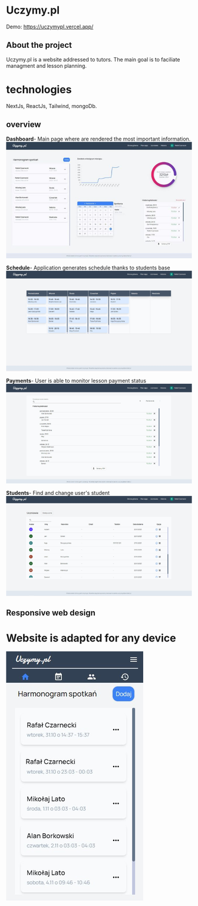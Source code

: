 # Uczymy.pl
 Demo: https://uczymypl.vercel.app/
## About the project
Uczymy.pl is a website addressed to tutors. 
The main goal is to faciliate managment and lesson planning. 
# technologies
NextJs, ReactJs, Tailwind, mongoDb.
## overview 
 **Dashboard**- Main page where are rendered the most important information.
![Dashboard](public/dashboard__readme.jpg)

**Schedule**- Application generates schedule thanks to students base
![Schedule](public/schedule.jpg)

**Payments**- User is able to monitor lesson payment status
![Payments](public/payments.jpg)

**Students**- Find and change user's student
![Students](public/Students.jpg)

## Responsive web design
# Website is adapted for any device
![Mobile](public/mobile.jpg)